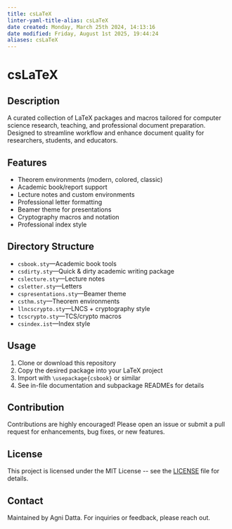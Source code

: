 ```yaml
---
title: csLaTeX
linter-yaml-title-alias: csLaTeX
date created: Monday, March 25th 2024, 14:13:16
date modified: Friday, August 1st 2025, 19:44:24
aliases: csLaTeX
---
```


# csLaTeX

## Description

A curated collection of LaTeX packages and macros tailored for computer science research, teaching, and professional document preparation. Designed to streamline workflow and enhance document quality for researchers, students, and educators.

## Features

- Theorem environments (modern, colored, classic)
- Academic book/report support
- Lecture notes and custom environments
- Professional letter formatting
- Beamer theme for presentations
- Cryptography macros and notation
- Professional index style

## Directory Structure

- `csbook.sty`—Academic book tools
- `csdirty.sty`—Quick & dirty academic writing package
- `cslecture.sty`—Lecture notes
- `csletter.sty`—Letters
- `cspresentations.sty`—Beamer theme
- `csthm.sty`—Theorem environments
- `llncscrypto.sty`—LNCS + cryptography style
- `tcscrypto.sty`—TCS/crypto macros
- `csindex.ist`—Index style

## Usage

1. Clone or download this repository
2. Copy the desired package into your LaTeX project
3. Import with `\usepackage{csbook}` or similar
4. See in-file documentation and subpackage READMEs for details

## Contribution

Contributions are highly encouraged! Please open an issue or submit a pull request for enhancements, bug fixes, or new features.

## License

This project is licensed under the MIT License -- see the [LICENSE](LICENSE) file for details.

## Contact

Maintained by Agni Datta. For inquiries or feedback, please reach out.
